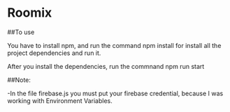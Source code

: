 # Roomix

##To use

You have to install npm, and run the command npm install for install all the project dependencies and run it.

After you install the dependencies, run the commnand npm run start


##Note:

  -In the file firebase.js you must put your firebase credential, because I was working with Environment Variables.
